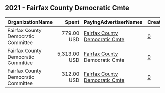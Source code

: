 ## 2021 - Fairfax County Democratic Cmte 
|OrganizationName|Spent|PayingAdvertiserNames|CreativeUrls|Impressions|Genders|AgeBrackets|CountryCodes|BillingAddresses|CandidateBallotInformation|
|:---|---:|:---|:---|---:|:---|:---|:---|:---|:---|
|Fairfax County Democratic Committee|779.00 USD|[Fairfax County Democratic Cmte](2021/Fairfax_County_Democratic_Cmte.md)|[0](https://www.snap.com/political-ads/asset/42c6eec18371ffb1fe8645e5c5e175eb6a7e1135c2040375e41a99d9816b5061?mediaType=mp4)|74,657||18-30|united states|"8500 Executive Park Ave, Suite 402,Fairfax,22031,US"|November 2 2021 Virginia General Election|
|Fairfax County Democratic Committee|5,313.00 USD|[Fairfax County Democratic Cmte](2021/Fairfax_County_Democratic_Cmte.md)|[0](https://www.snap.com/political-ads/asset/c86691abaa3d787e2a173a88e480c4cd01ea415a0b492a1e73e04235012ca909?mediaType=mp4)|486,879||18-30|united states|"8500 Executive Park Ave, Suite 402,Fairfax,22031,US"|November 2 2021 Virginia General Election|
|Fairfax County Democratic Committee|312.00 USD|[Fairfax County Democratic Cmte](2021/Fairfax_County_Democratic_Cmte.md)|[0](https://www.snap.com/political-ads/asset/f7ca6451c2129bda0c888da74e6ba63d19dcc8c130a482665d40afffa633c429?mediaType=mp4)|32,470||18-30|united states|"8500 Executive Park Ave, Suite 402,Fairfax,22031,US"|November 2 2021 Virginia General Election|
